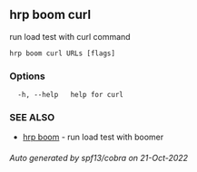 ## hrp boom curl

run load test with curl command

```
hrp boom curl URLs [flags]
```

### Options

```
  -h, --help   help for curl
```

### SEE ALSO

* [hrp boom](hrp_boom.md)	 - run load test with boomer

###### Auto generated by spf13/cobra on 21-Oct-2022
